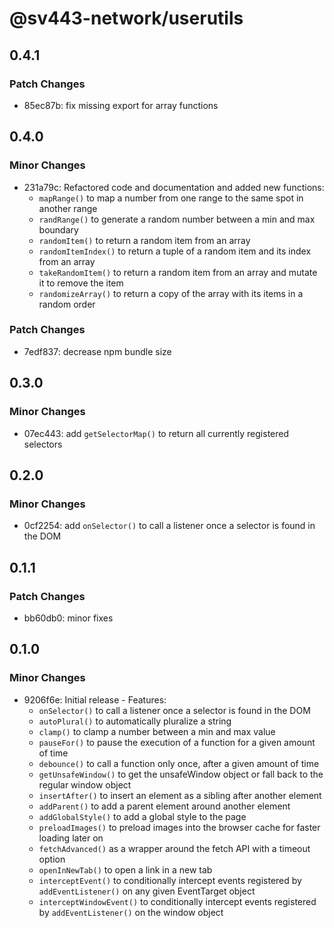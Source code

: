 # @sv443-network/userutils

## 0.4.1

### Patch Changes

- 85ec87b: fix missing export for array functions

## 0.4.0

### Minor Changes

- 231a79c: Refactored code and documentation and added new functions:
  - `mapRange()` to map a number from one range to the same spot in another range
  - `randRange()` to generate a random number between a min and max boundary
  - `randomItem()` to return a random item from an array
  - `randomItemIndex()` to return a tuple of a random item and its index from an array
  - `takeRandomItem()` to return a random item from an array and mutate it to remove the item
  - `randomizeArray()` to return a copy of the array with its items in a random order

### Patch Changes

- 7edf837: decrease npm bundle size

## 0.3.0

### Minor Changes

- 07ec443: add `getSelectorMap()` to return all currently registered selectors

## 0.2.0

### Minor Changes

- 0cf2254: add `onSelector()` to call a listener once a selector is found in the DOM

## 0.1.1

### Patch Changes

- bb60db0: minor fixes

## 0.1.0

### Minor Changes

- 9206f6e: Initial release - Features:
  - `onSelector()` to call a listener once a selector is found in the DOM
  - `autoPlural()` to automatically pluralize a string
  - `clamp()` to clamp a number between a min and max value
  - `pauseFor()` to pause the execution of a function for a given amount of time
  - `debounce()` to call a function only once, after a given amount of time
  - `getUnsafeWindow()` to get the unsafeWindow object or fall back to the regular window object
  - `insertAfter()` to insert an element as a sibling after another element
  - `addParent()` to add a parent element around another element
  - `addGlobalStyle()` to add a global style to the page
  - `preloadImages()` to preload images into the browser cache for faster loading later on
  - `fetchAdvanced()` as a wrapper around the fetch API with a timeout option
  - `openInNewTab()` to open a link in a new tab
  - `interceptEvent()` to conditionally intercept events registered by `addEventListener()` on any given EventTarget object
  - `interceptWindowEvent()` to conditionally intercept events registered by `addEventListener()` on the window object

